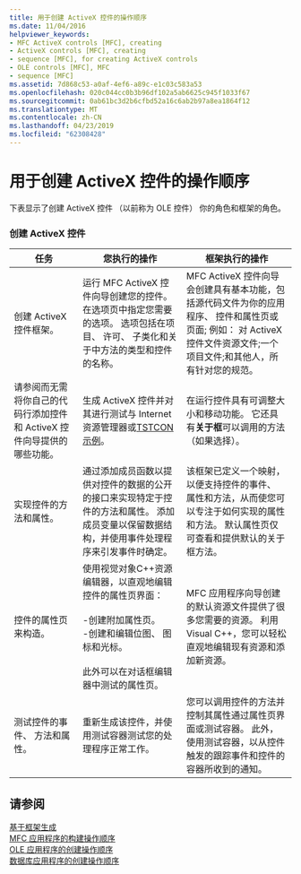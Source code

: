 ```yaml
---
title: 用于创建 ActiveX 控件的操作顺序
ms.date: 11/04/2016
helpviewer_keywords:
- MFC ActiveX controls [MFC], creating
- ActiveX controls [MFC], creating
- sequence [MFC], for creating ActiveX controls
- OLE controls [MFC], MFC
- sequence [MFC]
ms.assetid: 7d868c53-a0af-4ef6-a89c-e1c03c583a53
ms.openlocfilehash: 020c044cc0b3b96df102a5ab6625c945f1033f67
ms.sourcegitcommit: 0ab61bc3d2b6cfbd52a16c6ab2b97a8ea1864f12
ms.translationtype: MT
ms.contentlocale: zh-CN
ms.lasthandoff: 04/23/2019
ms.locfileid: "62308428"
---
```

# <a name="sequence-of-operations-for-creating-activex-controls"></a>用于创建 ActiveX 控件的操作顺序

下表显示了创建 ActiveX 控件 （以前称为 OLE 控件） 你的角色和框架的角色。

### <a name="creating-activex-controls"></a>创建 ActiveX 控件

|任务|您执行的操作|框架执行的操作|
|----------|------------|------------------------|
|创建 ActiveX 控件框架。|运行 MFC ActiveX 控件向导创建您的控件。 在选项页中指定您需要的选项。 选项包括在项目、 许可、 子类化和关于中方法的类型和控件的名称。|MFC ActiveX 控件向导会创建具有基本功能，包括源代码文件为你的应用程序、 控件和属性页或页面; 例如： 对 ActiveX 控件文件资源文件;一个项目文件;和其他人，所有针对您的规范。|
|请参阅而无需将你自己的代码行添加控件和 ActiveX 控件向导提供的哪些功能。|生成 ActiveX 控件并对其进行测试与 Internet 资源管理器或[TSTCON 示例](../overview/visual-cpp-samples.md)。|在运行控件具有可调整大小和移动功能。 它还具有**关于框**可以调用的方法 （如果选择）。|
|实现控件的方法和属性。|通过添加成员函数以提供对控件的数据的公开的接口来实现特定于控件的方法和属性。 添加成员变量以保留数据结构，并使用事件处理程序来引发事件时确定。|该框架已定义一个映射，以便支持控件的事件、 属性和方法，从而使您可以专注于如何实现的属性和方法。 默认属性页仅可查看和提供默认的关于框方法。|
|控件的属性页来构造。|使用视觉对象C++资源编辑器，以直观地编辑控件的属性页界面：<br /><br />-创建附加属性页。<br />-创建和编辑位图、 图标和光标。<br /><br /> 此外可以在对话框编辑器中测试的属性页。|MFC 应用程序向导创建的默认资源文件提供了很多您需要的资源。 利用 Visual C++，您可以轻松直观地编辑现有资源和添加新资源。|
|测试控件的事件、 方法和属性。|重新生成该控件，并使用测试容器测试您的处理程序正常工作。|您可以调用控件的方法并控制其属性通过属性页界面或测试容器。 此外，使用测试容器，以从控件触发的跟踪事件和控件的容器所收到的通知。|

## <a name="see-also"></a>请参阅

[基于框架生成](../mfc/building-on-the-framework.md)<br/>
[MFC 应用程序的构建操作顺序](../mfc/sequence-of-operations-for-building-mfc-applications.md)<br/>
[OLE 应用程序的创建操作顺序](../mfc/sequence-of-operations-for-creating-ole-applications.md)<br/>
[数据库应用程序的创建操作顺序](../mfc/sequence-of-operations-for-creating-database-applications.md)

